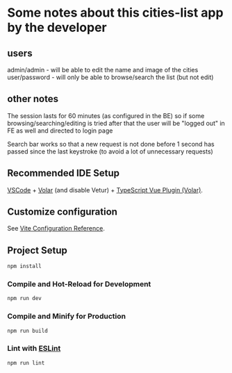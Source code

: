# Some notes about this cities-list app by the developer

## users

admin/admin - will be able to edit the name and image of the cities
user/password - will only be able to browse/search the list (but not edit)

## other notes

The session lasts for 60 minutes (as configured in the BE) so if some browsing/searching/editing is tried after that the user will be "logged out" in FE as well and directed to login page

Search bar works so that a new request is not done before 1 second has passed since the last keystroke (to avoid a lot of unnecessary requests)

## Recommended IDE Setup

[VSCode](https://code.visualstudio.com/) + [Volar](https://marketplace.visualstudio.com/items?itemName=Vue.volar) (and disable Vetur) + [TypeScript Vue Plugin (Volar)](https://marketplace.visualstudio.com/items?itemName=Vue.vscode-typescript-vue-plugin).

## Customize configuration

See [Vite Configuration Reference](https://vitejs.dev/config/).

## Project Setup

```sh
npm install
```

### Compile and Hot-Reload for Development

```sh
npm run dev
```

### Compile and Minify for Production

```sh
npm run build
```

### Lint with [ESLint](https://eslint.org/)

```sh
npm run lint
```
